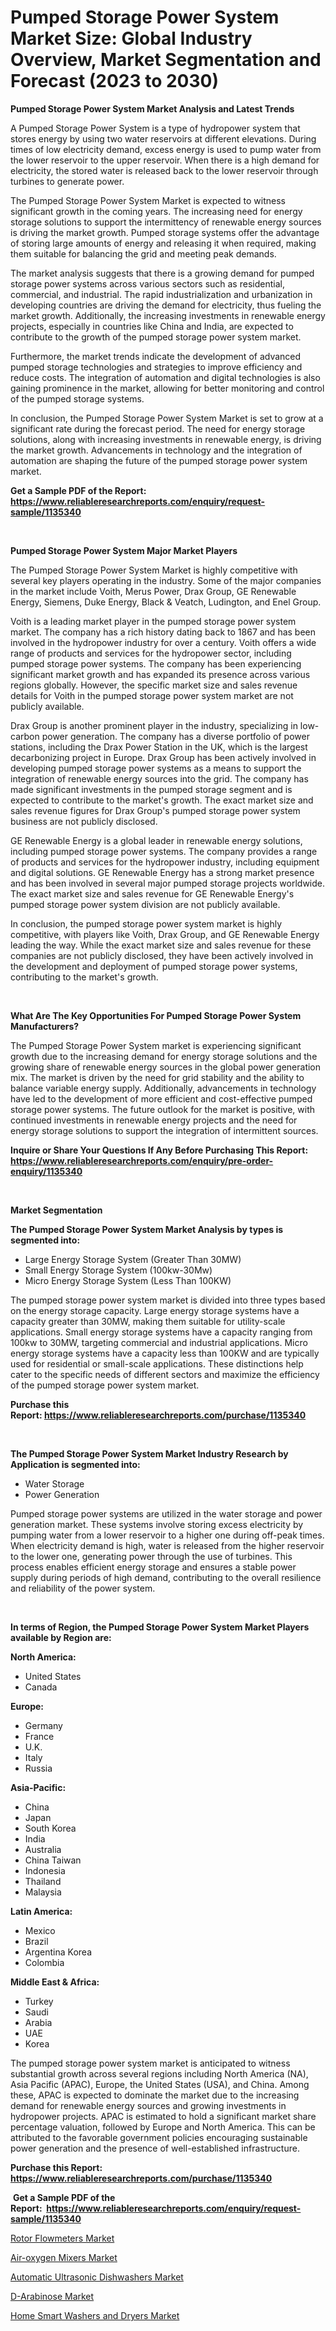 <p><h1>Pumped Storage Power System Market Size: Global Industry Overview, Market Segmentation and Forecast (2023 to 2030)</h1></p><p><strong>Pumped Storage Power System Market Analysis and Latest Trends</strong></p>
<p><p>A Pumped Storage Power System is a type of hydropower system that stores energy by using two water reservoirs at different elevations. During times of low electricity demand, excess energy is used to pump water from the lower reservoir to the upper reservoir. When there is a high demand for electricity, the stored water is released back to the lower reservoir through turbines to generate power.</p><p>The Pumped Storage Power System Market is expected to witness significant growth in the coming years. The increasing need for energy storage solutions to support the intermittency of renewable energy sources is driving the market growth. Pumped storage systems offer the advantage of storing large amounts of energy and releasing it when required, making them suitable for balancing the grid and meeting peak demands.</p><p>The market analysis suggests that there is a growing demand for pumped storage power systems across various sectors such as residential, commercial, and industrial. The rapid industrialization and urbanization in developing countries are driving the demand for electricity, thus fueling the market growth. Additionally, the increasing investments in renewable energy projects, especially in countries like China and India, are expected to contribute to the growth of the pumped storage power system market.</p><p>Furthermore, the market trends indicate the development of advanced pumped storage technologies and strategies to improve efficiency and reduce costs. The integration of automation and digital technologies is also gaining prominence in the market, allowing for better monitoring and control of the pumped storage systems.</p><p>In conclusion, the Pumped Storage Power System Market is set to grow at a significant rate during the forecast period. The need for energy storage solutions, along with increasing investments in renewable energy, is driving the market growth. Advancements in technology and the integration of automation are shaping the future of the pumped storage power system market.</p></p>
<p><strong>Get a Sample PDF of the Report:&nbsp; <a href="https://www.reliableresearchreports.com/enquiry/request-sample/1135340">https://www.reliableresearchreports.com/enquiry/request-sample/1135340</a></strong></p>
<p>&nbsp;</p>
<p><strong>Pumped Storage Power System Major Market Players</strong></p>
<p><p>The Pumped Storage Power System Market is highly competitive with several key players operating in the industry. Some of the major companies in the market include Voith, Merus Power, Drax Group, GE Renewable Energy, Siemens, Duke Energy, Black & Veatch, Ludington, and Enel Group.</p><p>Voith is a leading market player in the pumped storage power system market. The company has a rich history dating back to 1867 and has been involved in the hydropower industry for over a century. Voith offers a wide range of products and services for the hydropower sector, including pumped storage power systems. The company has been experiencing significant market growth and has expanded its presence across various regions globally. However, the specific market size and sales revenue details for Voith in the pumped storage power system market are not publicly available.</p><p>Drax Group is another prominent player in the industry, specializing in low-carbon power generation. The company has a diverse portfolio of power stations, including the Drax Power Station in the UK, which is the largest decarbonizing project in Europe. Drax Group has been actively involved in developing pumped storage power systems as a means to support the integration of renewable energy sources into the grid. The company has made significant investments in the pumped storage segment and is expected to contribute to the market's growth. The exact market size and sales revenue figures for Drax Group's pumped storage power system business are not publicly disclosed.</p><p>GE Renewable Energy is a global leader in renewable energy solutions, including pumped storage power systems. The company provides a range of products and services for the hydropower industry, including equipment and digital solutions. GE Renewable Energy has a strong market presence and has been involved in several major pumped storage projects worldwide. The exact market size and sales revenue for GE Renewable Energy's pumped storage power system division are not publicly available.</p><p>In conclusion, the pumped storage power system market is highly competitive, with players like Voith, Drax Group, and GE Renewable Energy leading the way. While the exact market size and sales revenue for these companies are not publicly disclosed, they have been actively involved in the development and deployment of pumped storage power systems, contributing to the market's growth.</p></p>
<p>&nbsp;</p>
<p><strong>What Are The Key Opportunities For Pumped Storage Power System Manufacturers?</strong></p>
<p><p>The Pumped Storage Power System market is experiencing significant growth due to the increasing demand for energy storage solutions and the growing share of renewable energy sources in the global power generation mix. The market is driven by the need for grid stability and the ability to balance variable energy supply. Additionally, advancements in technology have led to the development of more efficient and cost-effective pumped storage power systems. The future outlook for the market is positive, with continued investments in renewable energy projects and the need for energy storage solutions to support the integration of intermittent sources.</p></p>
<p><strong>Inquire or Share Your Questions If Any Before Purchasing This Report: <a href="https://www.reliableresearchreports.com/enquiry/pre-order-enquiry/1135340">https://www.reliableresearchreports.com/enquiry/pre-order-enquiry/1135340</a></strong></p>
<p>&nbsp;</p>
<p><strong>Market Segmentation</strong></p>
<p><strong>The Pumped Storage Power System Market Analysis by types is segmented into:</strong></p>
<p><ul><li>Large Energy Storage System (Greater Than 30MW)</li><li>Small Energy Storage System (100kw-30Mw)</li><li>Micro Energy Storage System (Less Than 100KW)</li></ul></p>
<p><p>The pumped storage power system market is divided into three types based on the energy storage capacity. Large energy storage systems have a capacity greater than 30MW, making them suitable for utility-scale applications. Small energy storage systems have a capacity ranging from 100kw to 30MW, targeting commercial and industrial applications. Micro energy storage systems have a capacity less than 100KW and are typically used for residential or small-scale applications. These distinctions help cater to the specific needs of different sectors and maximize the efficiency of the pumped storage power system market.</p></p>
<p><strong>Purchase this Report:&nbsp;<a href="https://www.reliableresearchreports.com/purchase/1135340">https://www.reliableresearchreports.com/purchase/1135340</a></strong></p>
<p>&nbsp;</p>
<p><strong>The Pumped Storage Power System Market Industry Research by Application is segmented into:</strong></p>
<p><ul><li>Water Storage</li><li>Power Generation</li></ul></p>
<p><p>Pumped storage power systems are utilized in the water storage and power generation market. These systems involve storing excess electricity by pumping water from a lower reservoir to a higher one during off-peak times. When electricity demand is high, water is released from the higher reservoir to the lower one, generating power through the use of turbines. This process enables efficient energy storage and ensures a stable power supply during periods of high demand, contributing to the overall resilience and reliability of the power system.</p></p>
<p>&nbsp;</p>
<p><strong>In terms of Region, the Pumped Storage Power System Market Players available by Region are:</strong></p>
<p>
    <p> <strong> North America: </strong>
        <ul>
            <li>United States</li>
            <li>Canada</li>
        </ul>
        </p> 
    <p> <strong> Europe: </strong>
        <ul>
            <li>Germany</li>
            <li>France</li>
            <li>U.K.</li>
            <li>Italy</li>
            <li>Russia</li>
        </ul>
        </p> 
    <p> <strong> Asia-Pacific: </strong>
        <ul>
            <li>China</li>
            <li>Japan</li>
            <li>South Korea</li>
            <li>India</li>
            <li>Australia</li>
            <li>China Taiwan</li>
            <li>Indonesia</li>
            <li>Thailand</li>
            <li>Malaysia</li>
        </ul>
        </p> 
    <p> <strong> Latin America: </strong>
        <ul>
            <li>Mexico</li>
            <li>Brazil</li>
            <li>Argentina Korea</li>
            <li>Colombia</li>
        </ul>
        </p> 
    <p> <strong> Middle East & Africa: </strong>
        <ul>
            <li>Turkey</li>
            <li>Saudi</li>
            <li>Arabia</li>
            <li>UAE</li>
            <li>Korea</li>
        </ul>
    </p>
    </p>
<p><p>The pumped storage power system market is anticipated to witness substantial growth across several regions including North America (NA), Asia Pacific (APAC), Europe, the United States (USA), and China. Among these, APAC is expected to dominate the market due to the increasing demand for renewable energy sources and growing investments in hydropower projects. APAC is estimated to hold a significant market share percentage valuation, followed by Europe and North America. This can be attributed to the favorable government policies encouraging sustainable power generation and the presence of well-established infrastructure.</p></p>
<p><strong>Purchase this Report: <a href="https://www.reliableresearchreports.com/purchase/1135340">https://www.reliableresearchreports.com/purchase/1135340</a></strong></p>
<p>&nbsp;<strong>Get a Sample PDF of the Report:&nbsp;&nbsp;<a href="https://www.reliableresearchreports.com/enquiry/request-sample/1135340">https://www.reliableresearchreports.com/enquiry/request-sample/1135340</a></strong></p>
<p><strong></strong></p>
<p><p><a href="https://medium.com/@tiannathiel2023/rotor-flowmeters-market-analysis-and-sze-forecasted-for-period-from-2023-to-2030-56c6b8db727d">Rotor Flowmeters Market</a></p><p><a href="https://medium.com/@serenaframi/air-oxygen-mixers-market-competitive-analysis-market-trends-and-forecast-to-2030-6d860a3f12d8">Air-oxygen Mixers Market</a></p><p><a href="https://www.linkedin.com/pulse/decoding-automatic-ultrasonic-dishwashers-market-deep-dive/">Automatic Ultrasonic Dishwashers Market</a></p><p><a href="https://github.com/RoccoManning/Market-Research-Report-List-2/blob/main/d-arabinose-market.md">D-Arabinose Market</a></p><p><a href="https://www.linkedin.com/pulse/home-smart-washers-dryers-market-size-share-amp-trends/">Home Smart Washers and Dryers Market</a></p></p>